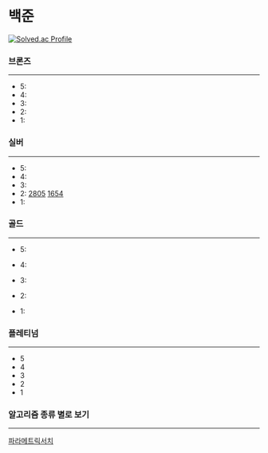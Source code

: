 # 백준


[![Solved.ac Profile](http://mazassumnida.wtf/api/v2/generate_badge?boj=seonguk52)](https://solved.ac/seonguk52/)


### 브론즈

---
- 5:
- 4:
- 3:
- 2:
- 1:


### 실버

---
- 5:
- 4:
- 3:
- 2:
[2805](파라메트릭서치/2805/2805.md)
[1654](파라메트릭서치/1654/1654.md)
- 1:


### 골드

---

- 5:
- 4:
- 3:
- 2:

- 1:


### 플레티넘

---

- 5
- 4
- 3
- 2
- 1


### 알고리즘 종류 별로 보기

---

[파라메트릭서치](파라메트릭서치/파라메트릭서치_문제목록.md)